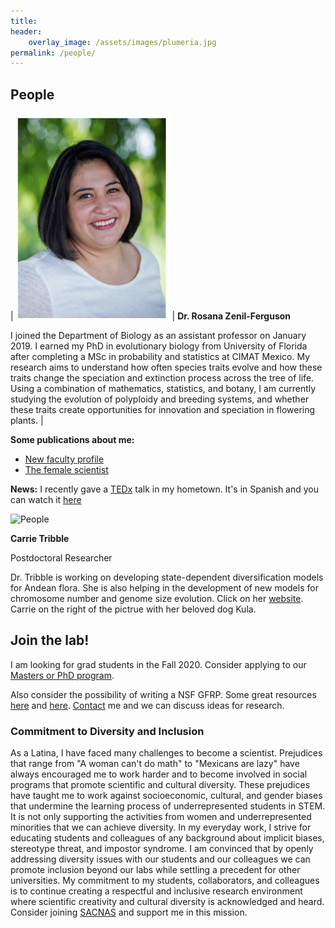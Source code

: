 ```yaml
---
title:
header:
    overlay_image: /assets/images/plumeria.jpg
permalink: /people/
---
```



## People
| ![me](/assets/images/mypicsmall.png) | **Dr. Rosana Zenil-Ferguson**

I joined the Department of Biology as an assistant professor on January 2019. I earned my PhD in evolutionary biology from University of Florida after completing a MSc in probability and statistics at CIMAT Mexico. My research aims to understand how often species traits evolve and how these traits change the speciation and extinction process across the tree of life. Using a combination of mathematics, statistics, and botany, I am currently studying the evolution of polyploidy and breeding systems, and whether these traits create opportunities for innovation and speciation in flowering plants. |

**Some publications about me:**
* [New faculty profile](http://manoa.hawaii.edu/biology/faculty_spotlight/2019/08/09/prof-rosana-zenil-ferguson)
* [The female scientist](https://thefemalescientist.com/portrait/rosana-zenil-ferguson/1276/meet-dr-rosana-zenil-ferguson-a-statistician-that-fell-in-love-with-plants-and-evolution/)

**News:**
I recently gave a [TEDx](https://www.ted.com/about/programs-initiatives/tedx-program) talk in my hometown. It's in Spanish and you can watch it [here](https://www.ted.com/talks/rosana_zenil_como_las_especies_determinan_nuestra_identidad?utm_source=facebook.com&utm_medium=social&utm_campaign=tedspread&fbclid=IwAR1qeDEH8sBQHdDnZxTqfDzWAk0abMPXevJcNZCMnzQrAEokVHT9LetpqJc)


![People](/assets/images/carriemclean.png) 

**Carrie Tribble**

Postdoctoral Researcher

Dr. Tribble is working on developing state-dependent diversification models for Andean flora. She is also helping in the development of new models for chromosome number and genome size evolution.
Click on her [website](https://carrietribble.weebly.com/). Carrie on the right  of the pictrue with her beloved dog Kula.

## Join the lab!
I am looking for grad students in the Fall 2020. Consider applying to our [Masters or PhD program](https://manoa.hawaii.edu/biology/graduate).

Also consider the possibility of writing a NSF GFRP. Some great resources [here](http://cdmuir.netlify.com/post/2019-07-11-grfp/) and [here](https://www.alexhunterlang.com/nsf-fellowship).
[Contact](/contact/) me and we can discuss ideas for research.


### Commitment to Diversity and Inclusion
As a Latina, I have faced many challenges to become a scientist. Prejudices that range from "A woman can't do math" to "Mexicans are lazy" have always encouraged me to work harder and to become involved in social programs that promote scientific and cultural diversity.  These prejudices have taught me to work against socioeconomic, cultural, and gender biases that undermine the learning process of  underrepresented students in STEM.
It is not only supporting the activities from women and underrepresented minorities that we can achieve diversity. In my everyday work, I strive for educating students and colleagues of any background about implicit biases, stereotype threat, and impostor syndrome. I am convinced that by openly addressing diversity issues with our students and our colleagues we can promote inclusion beyond our labs while settling a precedent for other universities. My commitment to my students, collaborators, and colleagues is to continue creating a respectful and inclusive research environment where scientific creativity and cultural diversity is acknowledged and heard. Consider joining [SACNAS](https://www.sacnas.org/) and support me in this mission.

